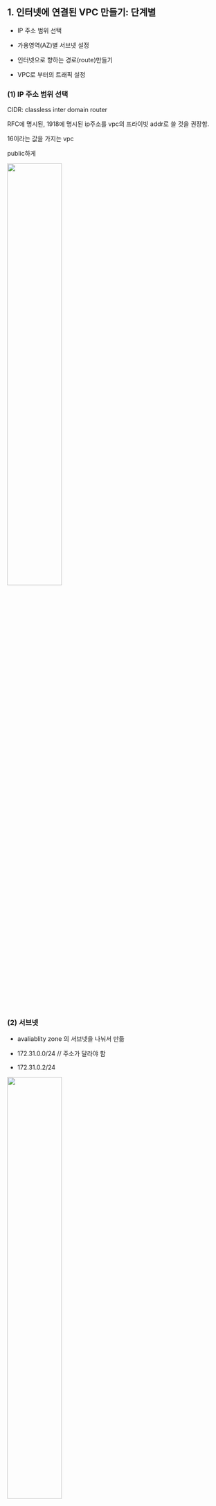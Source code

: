 ## 1. 인터넷에 연결된 VPC 만들기: 단계별

- IP 주소 범위 선택

- 가용영역(AZ)별 서브넷 설정

- 인터넷으로 향하는 경로(route)만들기

- VPC로 부터의 트래픽 설정

### (1) IP 주소 범위 선택

CIDR: classless inter domain router

RFC에 명시된, 1918에 명시된 ip주소를 vpc의 프라이빗 addr로 쓸 것을 권장함.

16이라는 값을 가지는 vpc

public하게

<img src="./img/1.png" width="50%" />

### (2) 서브넷

- avaliablity zone 의 서브넷을 나눠서 만듦

- 172.31.0.0/24 // 주소가 달라야 함
- 172.31.0.2/24

<img src="./img/2.png"  width="50%" />

### (3) route

- destination 목적지는 내 vpc, 내 vpc로 향하는 트래픽은 내 vpc내에 머물러야 함

- internet gateway로 나감(igw~~)

<img src="./img/3.png"  width="50%" />

(사진 위 - local vpc, 내부에서만 패킷을 보낼 수 있는)
(사진 아래 - gateway/ 0.0.0.0/0 anywhere \_\_ vpc로 향하지 않는건 모두 인터넷으로 보냄)

### (4) traffic setting

## 2. VPC의 네트워크 보안

### (1). Network ACLs: Stateless firewalls

- subnet단위로 적용 가능

- Security Groups: 애플리케이션 구조

  - webserver, backserver
  - mywebservers (security), mybackends(security) \_\_mybackserver 웹서버만 백서버로 접근하게 하고 싶을것

aws 장점: auto scailing

<img src="./img/4.png"  width="50%" /> 

<img src="./img/5.png"  width="50%" /> 

frontend는 어디서든 접근가능하게 하고, backend보안그룹에 프론트엔드 groupid를 소스로 넣으면, 오토스케일링될때 저거만 붙이면 되기때문에 자유롭고 안전하게 됨.
원하는 포트의 트래픽만 받을 수 있음.

### (2). : Statefull firewalls

- statefull: inbound(들어오는트래픽이 올 시) 들어오는 커넥션을 기억, response를 보낼때 들어올때 허용되었기때문에 나가는것도 허용 (간단)
- 인바운드만 허용

- stateless: inbound때 열어줬으면, 나가는것도 열어줘야함. 근데 나가주는걸 열어주는게 정해진거만 해줄 수가 없음. client는 os마다 다양함. 1024번 포트인 웰론 포트말고 클라이언트인 1025번부터 6만...이 포트를 열어주게끔 설정해줘야함. (networkacl)

- 필요없는 security그룹은 열어주지 말자. (최소 권한 원칙 준수)

- 예를 들면 ssh 인 22번 포트로 관리 목적으로 방화벽을 열어두면, source address를 회사의 ip만 열어두면 되는 것임.

## 3. VPC 연결 옵션

### (1) 인터넷 엑세스 제한: 서브넷별로 다른 라우팅

- NAT gateway: 아웃바운드 전용 인터넷 허용

- 프라이빗/퍼블릭 vpc subnet 분리 ..

- 밖의 레포지토리 및 배포 등 해야하는데, 이는 nat gateway로 제공됨.

<img src="./img/6.png"  width="50%" />

왼쪽의 서버들은 nat gateway를 통해 public하게 왔다갔다 다운받고 전달받고 함.
-> 이점: 외부에서 private에 들어갈수가 없음.

how ?

-> igw가 아니라 nat-..를 타겟으로 해주면 됨.

## 4. VPC간 연결 (VPC peering)

### (1) VPC peering 사용 예: 공유 서비스 VPC

공통/핵심 서비스 (공통유저)

- 인증/디렉토리
- 모니터링
- 로깅
- 원격관리
- 스캐닝

## 5. 온프레미스와 vpc 연결

### (1) 회사 네트워크에 연결 , virtual private network(vpn) & direct connect(dx)

- AWS VPN basics \_ customer gateway 또는 AWS의 virtual gateway

## 6. VPC 및 다른 AWS 서비스와의 관계

### (1) RDS database in your vpc

- vpc 안에 rds 위치 시켜야 private하게 쓸 수 있음.

### (2) lambda function in your vpc (redshift, elastic cash, eelastic search, ..)

VPC를 제대로 만들어야함.

### (3) S3 and your VPC

- S3는 인터넷에 연결만 되있으면 연결가능해야하기때문에 vpc에 위치하지 않아야함
- 보안 관점에서 s3의 ip는 고정되있지 않음.
- 만약 outbound traffic을 적용해야하는 회사의 경우 vpc endpoints for s3를 사용할 수 있음

### (4) IAM policy for vpc endpoints

- IAM policy at vpc endpoint: 특정 s3 버킷엑세스만 허용

## 6. VPC Flow logs: VPC traffic metadata CloudWatch Logs

- Network ACL, 등 로그가 제공됨. createFlowLog (enable)

/_
정리
VPC network를 availability zone 별로 만들고, acl로 방화벽 정책 만들고
특정 서브넷은 인터넷으로 가는 관문, 경로 지정
_/

--- 참고 ---
https://www.youtube.com/watch?v=R1UWYQYTPKo&t=315
----------


## 추가로 정리

Q. natgateway써서 private, public을 연결할때 추가비용이 드는데 꼭 연결해야할까?

A. private의 ecs fargate server에서 ecr 이미지 가져올때 필요해서 사용(이는 vpc endpoint로도 할 수 있음)

A. aws외부에 있는게 아닌이상 vpc endpoint로도 가능(다만 유지비용 + 데이터 처리비용 생각해야함)

A. private 에 있는 server에서 문자전송 서비스로 요청 보낼때 origin ip가 고정되어야 해서 사용 

  - server는 private이라 public ip가 없으니, public e2를 프록시로 두고(고정ip), 전송요청만 해당 server로 나가도록
  - private인스턴스를 그대로 public에 만들고, alb에서 경로에 따라 타겟그룹 분기 설정을 할 수 있음. 문자전송 api만 public인스턴스로 향하도록



Q. EC2가 public, RDS가 private에 있는게 일반적인 구조 아닌가? 이때도 endpoint를 쓰는게 가능한가

A. ec2에서 database 접근하는 어플리케이션이 돌아간다면 ec2도 private에 넣는게 좋다.

